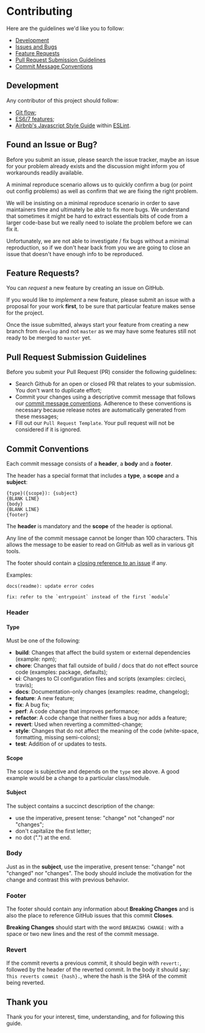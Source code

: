 # Contributing
Here are the guidelines we'd like you to follow:

- [Development](#development)
- [Issues and Bugs](#issue)
- [Feature Requests](#feature)
- [Pull Request Submission Guidelines](#submit-pr)
- [Commit Message Conventions](#commit)

## Development
Any contributor of this project should follow:
- [Git flow](https://danielkummer.github.io/git-flow-cheatsheet/);
- [ES6/7 features](https://github.com/lukehoban/es6features);
- [Airbnb's Javascript Style Guide](https://github.com/airbnb/javascript) within [ESLint](https://github.com/adrienv1520/esbnb).

## <a name="issue"></a> Found an Issue or Bug?
Before you submit an issue, please search the issue tracker, maybe an issue for your problem already exists and the discussion might inform you of workarounds readily available.

A minimal reproduce scenario allows us to quickly confirm a bug (or point out config problems) as well as confirm that we are fixing the right problem.

We will be insisting on a minimal reproduce scenario in order to save maintainers time and ultimately be able to fix more bugs. We understand that sometimes it might be hard to extract essentials bits of code from a larger code-base but we really need to isolate the problem before we can fix it.

Unfortunately, we are not able to investigate / fix bugs without a minimal reproduction, so if we don't hear back from you we are going to close an issue that doesn't have enough info to be reproduced.

## <a name="feature"></a> Feature Requests?
You can *request* a new feature by creating an issue on GitHub.

If you would like to *implement* a new feature, please submit an issue with a proposal for your work **first**, to be sure that particular feature makes sense for the project.

Once the issue submitted, always start your feature from creating a new branch from `develop` and not `master` as we may have some features still not ready to be merged to `master` yet.

## <a name="submit-pr"></a> Pull Request Submission Guidelines
Before you submit your Pull Request (PR) consider the following guidelines:

- Search Github for an open or closed PR that relates to your submission. You don't want to duplicate effort;
- Commit your changes using a descriptive commit message that follows our [commit message conventions](#commit). Adherence to these conventions is necessary because release notes are automatically generated from these messages;
- Fill out our `Pull Request Template`. Your pull request will not be considered if it is ignored.

## <a name="commit"></a> Commit Conventions
Each commit message consists of a **header**, a **body** and a **footer**.

The header has a special format that includes a **type**, a **scope** and a **subject**:

```
{type}({scope}): {subject}
{BLANK LINE}
{body}
{BLANK LINE}
{footer}
```

The **header** is mandatory and the **scope** of the header is optional.

Any line of the commit message cannot be longer than 100 characters. This allows the message to be easier to read on GitHub as well as in various git tools.

The footer should contain a [closing reference to an issue](https://help.github.com/articles/closing-issues-via-commit-messages/) if any.

Examples:

```
docs(readme): update error codes
```

```
fix: refer to the `entrypoint` instead of the first `module`
```

### Header

#### Type
Must be one of the following:

- **build**: Changes that affect the build system or external dependencies (example: npm);
- **chore**: Changes that fall outside of build / docs that do not effect source code (examples: package, defaults);
- **ci**: Changes to CI configuration files and scripts (examples: circleci, travis);
- **docs**: Documentation-only changes (examples: readme, changelog);
- **feature**: A new feature;
- **fix**: A bug fix;
- **perf**: A code change that improves performance;
- **refactor**: A code change that neither fixes a bug nor adds a feature;
- **revert**: Used when reverting a committed-change;
- **style**: Changes that do not affect the meaning of the code (white-space, formatting, missing semi-colons);
- **test**: Addition of or updates to tests.

#### Scope
The scope is subjective and depends on the `type` see above. A good example would be a change to a particular class/module.

#### Subject
The subject contains a succinct description of the change:

- use the imperative, present tense: "change" not "changed" nor "changes";
- don't capitalize the first letter;
- no dot (".") at the end.

### Body
Just as in the **subject**, use the imperative, present tense: "change" not "changed" nor "changes". The body should include the motivation for the change and contrast this with previous behavior.

### Footer
The footer should contain any information about **Breaking Changes** and is also the place to reference GitHub issues that this commit **Closes**.

**Breaking Changes** should start with the word `BREAKING CHANGE:` with a space or two new lines and the rest of the commit message.

### Revert
If the commit reverts a previous commit, it should begin with `revert:`, followed by the header of the reverted commit. In the body it should say: `This reverts commit {hash}.`, where the hash is the SHA of the commit being reverted.

## Thank you
Thank you for your interest, time, understanding, and for following this guide.
